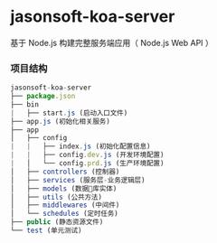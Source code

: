 jasonsoft-koa-server
=================
基于 Node.js 构建完整服务端应用（ Node.js Web API ）

### 项目结构
```javascript
jasonsoft-koa-server
├── package.json
├── bin
|   ├── start.js (启动入口文件)
├── app.js (初始化相关服务)
├── app
│   ├── config
|   |   ├── index.js (初始化配置信息)
|   |   ├── config.dev.js (开发环境配置)
|   │   └── config.prd.js (生产环境配置)
│   ├── controllers (控制器)
│   ├── services (服务层-业务逻辑层)
│   ├── models (数据库实体)
│   ├── utils (公共方法)
│   ├── middlewares (中间件)
│   └── schedules (定时任务)
├── public (静态资源文件)
└── test (单元测试)
```